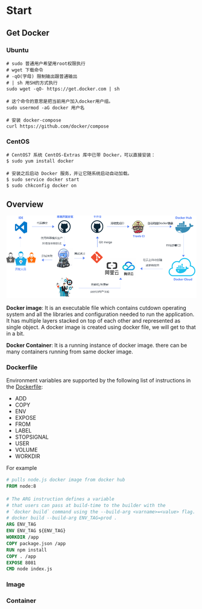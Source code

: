 # Start

## Get Docker

### Ubuntu

```shell
# sudo 普通用户希望用root权限执行
# wget 下载命令
# -qO(字母) 限制输出跟普通输出
# | sh 用SH的方式执行
sudo wget -qO- https://get.docker.com | sh

# 这个命令的意思是把当前用户加入docker用户组。
sudo usermod -aG docker 用户名

# 安装 docker-compose
curl https://github.com/docker/compose
```

### CentOS

```shell
# CentOS7 系统 CentOS-Extras 库中已带 Docker，可以直接安装：
$ sudo yum install docker

# 安装之后启动 Docker 服务，并让它随系统启动自动加载。
$ sudo service docker start
$ sudo chkconfig docker on
```

## Overview

![devops](../../.vuepress/images/devops/devops.png)

**Docker image**: It is an executable file which contains cutdown operating system and all the libraries and configuration needed to run the application. It has multiple layers stacked on top of each other and represented as single object. A docker image is created using docker file, we will get to that in a bit.

**Docker Container**: It is a running instance of docker image. there can be many containers running from same docker image.

### Dockerfile

Environment variables are supported by the following list of instructions in the [Dockerfile](https://docs.docker.com/engine/reference/builder/):

- ADD
- COPY
- ENV
- EXPOSE
- FROM
- LABEL
- STOPSIGNAL
- USER
- VOLUME
- WORKDIR

For example

```Dockerfile
# pulls node.js docker image from docker hub
FROM node:8

# The ARG instruction defines a variable
# that users can pass at build-time to the builder with the
# `docker build` command using the --build-arg <varname>=<value> flag.
# docker build --build-arg ENV_TAG=prod .
ARG ENV_TAG
ENV ENV_TAG ${ENV_TAG}
WORKDIR /app
COPY package.json /app
RUN npm install
COPY . /app
EXPOSE 8081
CMD node index.js
```

### Image

### Container
